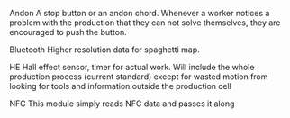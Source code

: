 Andon
A stop button or an andon chord. Whenever a worker notices a problem with the production that they can not solve themselves, they are encouraged to push the button.

Bluetooth
Higher resolution data for spaghetti map.

HE
Hall effect sensor, timer for actual work. Will include the whole production process (current standard) except for wasted motion from looking for tools and information outside the production cell


NFC
This module simply reads NFC data and passes it along